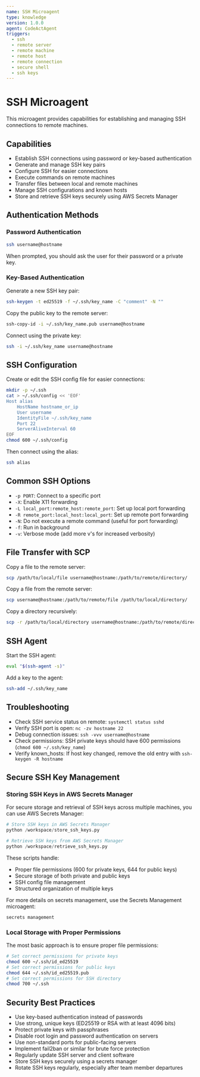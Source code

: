 ```yaml
---
name: SSH Microagent
type: knowledge
version: 1.0.0
agent: CodeActAgent
triggers:
  - ssh
  - remote server
  - remote machine
  - remote host
  - remote connection
  - secure shell
  - ssh keys
---
```


# SSH Microagent

This microagent provides capabilities for establishing and managing SSH connections to remote machines.

## Capabilities

- Establish SSH connections using password or key-based authentication
- Generate and manage SSH key pairs
- Configure SSH for easier connections
- Execute commands on remote machines
- Transfer files between local and remote machines
- Manage SSH configurations and known hosts
- Store and retrieve SSH keys securely using AWS Secrets Manager

## Authentication Methods

### Password Authentication

```bash
ssh username@hostname
```

When prompted, you should ask the user for their password or a private key.

### Key-Based Authentication

Generate a new SSH key pair:
```bash
ssh-keygen -t ed25519 -f ~/.ssh/key_name -C "comment" -N ""
```

Copy the public key to the remote server:
```bash
ssh-copy-id -i ~/.ssh/key_name.pub username@hostname
```

Connect using the private key:
```bash
ssh -i ~/.ssh/key_name username@hostname
```

## SSH Configuration

Create or edit the SSH config file for easier connections:
```bash
mkdir -p ~/.ssh
cat > ~/.ssh/config << 'EOF'
Host alias
    HostName hostname_or_ip
    User username
    IdentityFile ~/.ssh/key_name
    Port 22
    ServerAliveInterval 60
EOF
chmod 600 ~/.ssh/config
```

Then connect using the alias:
```bash
ssh alias
```

## Common SSH Options

- `-p PORT`: Connect to a specific port
- `-X`: Enable X11 forwarding
- `-L local_port:remote_host:remote_port`: Set up local port forwarding
- `-R remote_port:local_host:local_port`: Set up remote port forwarding
- `-N`: Do not execute a remote command (useful for port forwarding)
- `-f`: Run in background
- `-v`: Verbose mode (add more v's for increased verbosity)

## File Transfer with SCP

Copy a file to the remote server:
```bash
scp /path/to/local/file username@hostname:/path/to/remote/directory/
```

Copy a file from the remote server:
```bash
scp username@hostname:/path/to/remote/file /path/to/local/directory/
```

Copy a directory recursively:
```bash
scp -r /path/to/local/directory username@hostname:/path/to/remote/directory/
```

## SSH Agent

Start the SSH agent:
```bash
eval "$(ssh-agent -s)"
```

Add a key to the agent:
```bash
ssh-add ~/.ssh/key_name
```

## Troubleshooting

- Check SSH service status on remote: `systemctl status sshd`
- Verify SSH port is open: `nc -zv hostname 22`
- Debug connection issues: `ssh -vvv username@hostname`
- Check permissions: SSH private keys should have 600 permissions (`chmod 600 ~/.ssh/key_name`)
- Verify known_hosts: If host key changed, remove the old entry with `ssh-keygen -R hostname`

## Secure SSH Key Management

### Storing SSH Keys in AWS Secrets Manager

For secure storage and retrieval of SSH keys across multiple machines, you can use AWS Secrets Manager:

```python
# Store SSH keys in AWS Secrets Manager
python /workspace/store_ssh_keys.py

# Retrieve SSH keys from AWS Secrets Manager
python /workspace/retrieve_ssh_keys.py
```

These scripts handle:
- Proper file permissions (600 for private keys, 644 for public keys)
- Secure storage of both private and public keys
- SSH config file management
- Structured organization of multiple keys

For more details on secrets management, use the Secrets Management microagent:
```
secrets management
```

### Local Storage with Proper Permissions

The most basic approach is to ensure proper file permissions:

```bash
# Set correct permissions for private keys
chmod 600 ~/.ssh/id_ed25519
# Set correct permissions for public keys
chmod 644 ~/.ssh/id_ed25519.pub
# Set correct permissions for SSH directory
chmod 700 ~/.ssh
```

## Security Best Practices

- Use key-based authentication instead of passwords
- Use strong, unique keys (ED25519 or RSA with at least 4096 bits)
- Protect private keys with passphrases
- Disable root login and password authentication on servers
- Use non-standard ports for public-facing servers
- Implement fail2ban or similar for brute force protection
- Regularly update SSH server and client software
- Store SSH keys securely using a secrets manager
- Rotate SSH keys regularly, especially after team member departures
